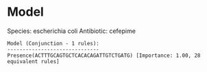 
# Model

Species: escherichia coli
Antibiotic: cefepime

```
Model (Conjunction - 1 rules):
------------------------------
Presence(ACTTTGCAGTGCTCACACAGATTGTCTGATG) [Importance: 1.00, 28 equivalent rules]

```


